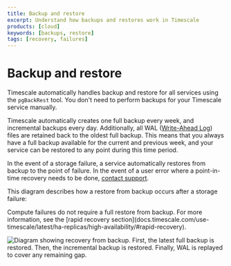 ```yaml
---
title: Backup and restore
excerpt: Understand how backups and restores work in Timescale
products: [cloud]
keywords: [backups, restore]
tags: [recovery, failures]
---
```


# Backup and restore

Timescale automatically handles backup and restore for all
services using the `pgBackRest` tool. You don't need to perform
backups for your Timescale service manually.

Timescale automatically creates one full backup every week, and
incremental backups every day. Additionally, all WAL ([Write-Ahead Log][wal])
files are retained back to the oldest full backup. This means that you always
have a full backup available for the current and previous week, and your service
can be restored to any point during this time period.

In the event of a storage failure, a service automatically restores
from backup to the point of failure. In the event of a user error where
a point-in-time recovery needs to be done, [contact support][support].

This diagram describes how a restore from backup occurs after a storage failure:

<Highlight type="note">
Compute failures do not require a full restore from backup. For more
information, see the
[rapid recovery section](docs.timescale.com/use-timescale/latest/ha-replicas/high-availability/#rapid-recovery).
</Highlight>

<img class="main-content__illustration"
src="https://www.timescale.com/blog/content/images/2022/08/backups-3.png"
alt="Diagram showing recovery from backup. First, the latest full
backup is restored. Then, the incremental backup is restored.
Finally, WAL is replayed to cover any remaining gap."/>

[wal]: https://www.postgresql.org/docs/current/wal-intro.html
[support]: https://www.timescale.com/support
